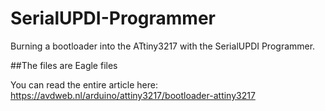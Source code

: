 # SerialUPDI-Programmer
Burning a bootloader into the ATtiny3217 with the SerialUPDI Programmer.

##The files are Eagle files

You can read the entire article here:
https://avdweb.nl/arduino/attiny3217/bootloader-attiny3217
